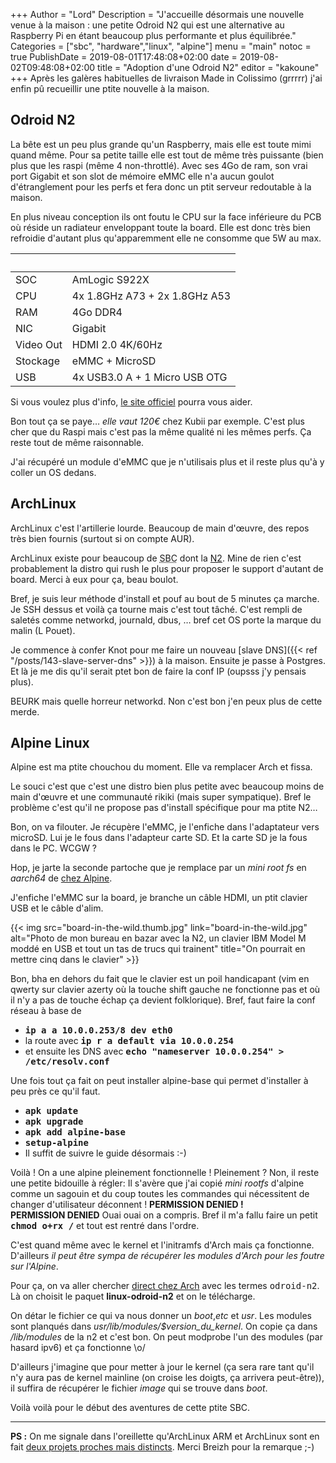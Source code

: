 +++
Author = "Lord"
Description = "J'accueille désormais une nouvelle venue à la maison : une petite Odroid N2 qui est une alternative au Raspberry Pi en étant beaucoup plus performante et plus équilibrée."
Categories = ["sbc", "hardware","linux", "alpine"]
menu = "main"
notoc = true
PublishDate = 2019-08-01T17:48:08+02:00
date = 2019-08-02T09:48:08+02:00
title = "Adoption d'une Odroid N2"
editor = "kakoune"
+++
Après les galères habituelles de livraison Made in Colissimo (grrrrr) j'ai enfin pû recueillir une ptite nouvelle à la maison.

## Odroid N2
La bête est un peu plus grande qu'un Raspberry, mais elle est toute mimi quand même.
Pour sa petite taille elle est tout de même très puissante (bien plus que les raspi (même 4 non-throttlé).
Avec ses 4Go de ram, son vrai port Gigabit et son slot de mémoire eMMC elle n'a aucun goulot d'étranglement pour les perfs et fera donc un ptit serveur redoutable à la maison.

En plus niveau conception ils ont foutu le CPU sur la face inférieure du PCB où réside un radiateur enveloppant toute la board.
Elle est donc très bien refroidie d'autant plus qu'apparemment elle ne consomme que 5W au max.

|     |                               |
|-----|-------------------------------|
| SOC | AmLogic S922X                 |
| CPU | 4x 1.8GHz A73 + 2x 1.8GHz A53 |
| RAM | 4Go DDR4                      |
| NIC | Gigabit                       |
| Video Out | HDMI 2.0 4K/60Hz        |
| Stockage  | eMMC + MicroSD          |
| USB | 4x USB3.0 A + 1 Micro USB OTG |

Si vous voulez plus d'info, [le site officiel](https://www.hardkernel.com/shop/odroid-n2-with-4gbyte-ram/) pourra vous aider.

Bon tout ça se paye… *elle vaut 120€* chez Kubii par exemple.
C'est plus cher que du Raspi mais c'est pas la même qualité ni les mêmes perfs.
Ça reste tout de même raisonnable.

J'ai récupéré un module d'eMMC que je n'utilisais plus et il reste plus qu'à y coller un OS dedans.

## ArchLinux

ArchLinux c'est l'artillerie lourde.
Beaucoup de main d'œuvre, des repos très bien fournis (surtout si on compte AUR).

ArchLinux existe pour beaucoup de <abbr title="Single Board Computer : les ordinateurs qui tiennent dans une seule petite carte comme les raspberry pi">SBC</abbr> dont la [N2](https://archlinuxarm.org/platforms/armv8/amlogic/odroid-n2).
Mine de rien c'est probablement la distro qui rush le plus pour proposer le support d'autant de board.
Merci à eux pour ça, beau boulot.

Bref, je suis leur méthode d'install et pouf au bout de 5 minutes ça marche.
Je SSH dessus et voilà ça tourne mais c'est tout tâché.
C'est rempli de saletés comme networkd, journald, dbus, … bref cet OS porte la marque du malin (L Pouet).

Je commence à confer Knot pour me faire un nouveau [slave DNS]({{< ref "/posts/143-slave-server-dns" >}}) à la maison.
Ensuite je passe à Postgres.
Et là je me dis qu'il serait ptet bon de faire la conf IP (oupsss j'y pensais plus).

BEURK mais quelle horreur networkd.
Non c'est bon j'en peux plus de cette merde.

## Alpine Linux
Alpine est ma ptite chouchou du moment.
Elle va remplacer Arch et fissa.

Le souci c'est que c'est une distro bien plus petite avec beaucoup moins de main d'œuvre et une communauté rikiki (mais super sympatique).
Bref le problème c'est qu'il ne propose pas d'install spécifique pour ma ptite N2…

Bon, on va filouter.
Je récupère l'eMMC, je l'enfiche dans l'adaptateur vers microSD.
Lui je le fous dans l'adapteur carte SD.
Et la carte SD je la fous dans le PC.
WCGW ?

Hop, je jarte la seconde partoche que je remplace par un *mini root fs* en *aarch64* de [chez Alpine](https://www.alpinelinux.org/downloads/).

J'enfiche l'eMMC sur la board, je branche un câble HDMI, un ptit clavier USB et le câble d'alim.

{{< img src="board-in-the-wild.thumb.jpg" link="board-in-the-wild.jpg" alt="Photo de mon bureau en bazar avec la N2, un clavier IBM Model M moddé en USB et tout un tas de trucs qui trainent" title="On pourrait en mettre cinq dans le clavier" >}}

Bon, bha en dehors du fait que le clavier est un poil handicapant (vim en qwerty sur clavier azerty où la touche shift gauche ne fonctionne pas et où il n'y a pas de touche échap ça devient folklorique).
Bref, faut faire la conf réseau à base de 

  - **<samp>ip a a 10.0.0.253/8 dev eth0</samp>**
  - la route avec **<samp>ip r a default via 10.0.0.254</samp>**
  - et ensuite les DNS avec **<samp>echo "nameserver 10.0.0.254" > /etc/resolv.conf</samp>**

Une fois tout ça fait on peut installer alpine-base qui permet d'installer à peu près ce qu'il faut. 

  - **<samp>apk update</samp>**
  - **<samp>apk upgrade</samp>**
  - **<samp>apk add alpine-base</samp>**
  - **<samp>setup-alpine</samp>**
  - Il suffit de suivre le guide désormais :-)

Voilà !
On a une alpine pleinement fonctionnelle !
Pleinement ?
Non, il reste une petite bidouille à régler: 
Il s'avère que j'ai copié *mini rootfs* d'alpine comme un sagouin et du coup toutes les commandes qui nécessitent de changer d'utilisateur déconnent !
**PERMISSION DENIED ! PERMISSION DENIED**
Ouai ouai on a compris.
Bref il m'a fallu faire un petit **<samp>chmod o+rx /</samp>** et tout est rentré dans l'ordre.

C'est quand même avec le kernel et l'initramfs d'Arch mais ça fonctionne.
D'ailleurs *il peut être sympa de récupérer les modules d'Arch pour les foutre sur l'Alpine*.

Pour ça, on va aller chercher [direct chez Arch](https://archlinuxarm.org/packages) avec les termes <samp>odroid-n2</samp>.
Là on choisit le paquet **linux-odroid-n2** et on le télécharge.

On détar le fichier ce qui va nous donner un *boot*,*etc* et *usr*.
Les modules sont planqués dans *usr/lib/modules/$version_du_kernel*.
On copie ça dans */lib/modules* de la n2 et c'est bon.
On peut modprobe l'un des modules (par hasard ipv6) et ça fonctionne \o/

D'ailleurs j'imagine que pour metter à jour le kernel (ça sera rare tant qu'il n'y aura pas de kernel mainline (on croise les doigts, ça arrivera peut-être)), il suffira de récupérer le fichier *image* qui se trouve dans *boot*.

Voilà voilà pour le début des aventures de cette ptite SBC.


---------
**PS :** On me signale dans l'oreillette qu'ArchLinux ARM et ArchLinux sont en fait [deux projets proches mais distincts](https://wiki.archlinux.org/index.php/ARM).
Merci Breizh pour la remarque ;-)
